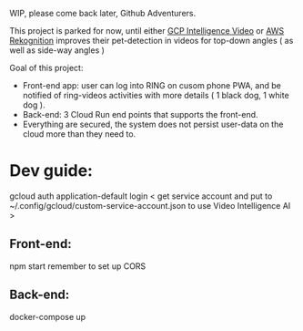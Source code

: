 WIP, please come back later, Github Adventurers.

This project is parked for now, until either [GCP Intelligence Video](https://cloud.google.com/video-intelligence) or [AWS Rekognition](https://aws.amazon.com/rekognition/) improves their pet-detection in videos for top-down angles ( as well as side-way angles )

Goal of this project:

- Front-end app: user can log into RING on cusom phone PWA, and be notified of ring-videos activities with more details ( 1 black dog, 1 white dog ).
- Back-end: 3 Cloud Run end points that supports the front-end.
- Everything are secured, the system does not persist user-data on the cloud more than they need to.

# Dev guide:

gcloud auth application-default login
< get service account and put to ~/.config/gcloud/custom-service-account.json to use Video Intelligence AI >

## Front-end:

npm start
remember to set up CORS

## Back-end:

docker-compose up

